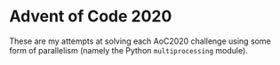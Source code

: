 # Advent of Code 2020 #
These are my attempts at solving each AoC2020 challenge using some form of parallelism (namely the Python `multiprocessing` module).